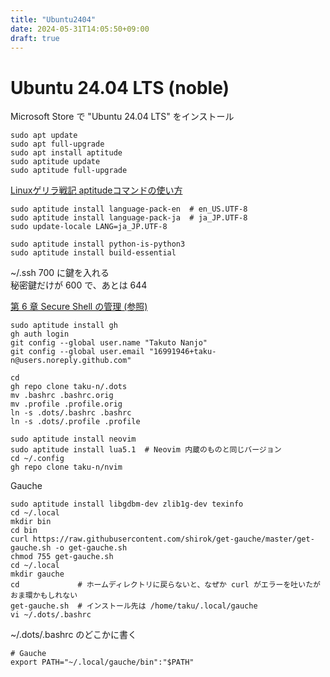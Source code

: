 ```yaml
---
title: "Ubuntu2404"
date: 2024-05-31T14:05:50+09:00
draft: true
---
```


# Ubuntu 24.04 LTS (noble)

Microsoft Store で "Ubuntu 24.04 LTS" をインストール  

```
sudo apt update
sudo apt full-upgrade
sudo apt install aptitude
sudo aptitude update
sudo aptitude full-upgrade
```

[Linuxゲリラ戦記 aptitudeコマンドの使い方](https://linuxgerira.com/linux/aptitude.php)  

```
sudo aptitude install language-pack-en  # en_US.UTF-8
sudo aptitude install language-pack-ja  # ja_JP.UTF-8
sudo update-locale LANG=ja_JP.UTF-8
```

```
sudo aptitude install python-is-python3
sudo aptitude install build-essential
```

~/.ssh 700 に鍵を入れる  
秘密鍵だけが 600 で、あとは 644  

[第 6 章 Secure Shell の管理 (参照)](https://docs.oracle.com/cd/E19683-01/817-0163/6mfvv54nr/index.html)  

```
sudo aptitude install gh
gh auth login
git config --global user.name "Takuto Nanjo"
git config --global user.email "16991946+taku-n@users.noreply.github.com"
```

```
cd
gh repo clone taku-n/.dots
mv .bashrc .bashrc.orig
mv .profile .profile.orig
ln -s .dots/.bashrc .bashrc
ln -s .dots/.profile .profile
```

```
sudo aptitude install neovim
sudo aptitude install lua5.1  # Neovim 内蔵のものと同じバージョン
cd ~/.config
gh repo clone taku-n/nvim
```

Gauche  

```
sudo aptitude install libgdbm-dev zlib1g-dev texinfo
cd ~/.local
mkdir bin
cd bin
curl https://raw.githubusercontent.com/shirok/get-gauche/master/get-gauche.sh -o get-gauche.sh
chmod 755 get-gauche.sh
cd ~/.local
mkdir gauche
cd             # ホームディレクトリに戻らないと、なぜか curl がエラーを吐いたがおま環かもしれない
get-gauche.sh  # インストール先は /home/taku/.local/gauche
vi ~/.dots/.bashrc
```

~/.dots/.bashrc のどこかに書く  

```
# Gauche
export PATH="~/.local/gauche/bin":"$PATH"
```
